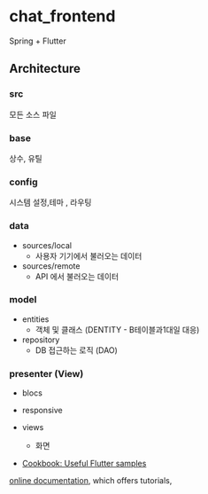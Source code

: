 # chat_frontend

Spring + Flutter

## Architecture

### src
모든 소스 파일

### base
상수, 유틸

### config
시스템 설정,테마 , 라우팅

### data
- sources/local
  * 사용자 기기에서 불러오는 데이터
- sources/remote
  * API 에서 불러오는 데이터

### model
- entities
  * 객체 및 클래스 (DENTITY - B테이블과1대일 대응)
- repository
  * DB 접근하는 로직 (DAO)

### presenter (View)
- blocs
- responsive
- views
  * 화면


- [Cookbook: Useful Flutter samples](https://docs.flutter.dev/cookbook)

[online documentation](https://docs.flutter.dev/), which offers tutorials,
